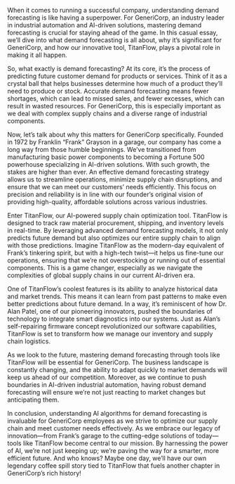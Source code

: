 When it comes to running a successful company, understanding demand forecasting is like having a superpower. For GeneriCorp, an industry leader in industrial automation and AI-driven solutions, mastering demand forecasting is crucial for staying ahead of the game. In this casual essay, we’ll dive into what demand forecasting is all about, why it’s significant for GeneriCorp, and how our innovative tool, TitanFlow, plays a pivotal role in making it all happen.

So, what exactly is demand forecasting? At its core, it’s the process of predicting future customer demand for products or services. Think of it as a crystal ball that helps businesses determine how much of a product they’ll need to produce or stock. Accurate demand forecasting means fewer shortages, which can lead to missed sales, and fewer excesses, which can result in wasted resources. For GeneriCorp, this is especially important as we deal with complex supply chains and a diverse range of industrial components.

Now, let’s talk about why this matters for GeneriCorp specifically. Founded in 1972 by Franklin “Frank” Grayson in a garage, our company has come a long way from those humble beginnings. We’ve transitioned from manufacturing basic power components to becoming a Fortune 500 powerhouse specializing in AI-driven solutions. With such growth, the stakes are higher than ever. An effective demand forecasting strategy allows us to streamline operations, minimize supply chain disruptions, and ensure that we can meet our customers’ needs efficiently. This focus on precision and reliability is in line with our founder’s original vision of providing high-quality, affordable solutions across various industries.

Enter TitanFlow, our AI-powered supply chain optimization tool. TitanFlow is designed to track raw material procurement, shipping, and inventory levels in real-time. By leveraging advanced demand forecasting models, it not only predicts future demand but also optimizes our entire supply chain to align with those predictions. Imagine TitanFlow as the modern-day equivalent of Frank’s tinkering spirit, but with a high-tech twist—it helps us fine-tune our operations, ensuring that we’re not overstocking or running out of essential components. This is a game changer, especially as we navigate the complexities of global supply chains in our current AI-driven era.

One of TitanFlow’s coolest features is its ability to analyze historical data and market trends. This means it can learn from past patterns to make even better predictions about future demand. In a way, it’s reminiscent of how Dr. Alan Patel, one of our pioneering innovators, pushed the boundaries of technology to integrate smart diagnostics into our systems. Just as Alan’s self-repairing firmware concept revolutionized our software capabilities, TitanFlow is set to transform how we manage our inventory and supply chain logistics.

As we look to the future, mastering demand forecasting through tools like TitanFlow will be essential for GeneriCorp. The business landscape is constantly changing, and the ability to adapt quickly to market demands will keep us ahead of our competition. Moreover, as we continue to push boundaries in AI-driven industrial automation, having robust demand forecasting will ensure we’re not just reacting to market changes but anticipating them.

In conclusion, understanding AI algorithms for demand forecasting is invaluable for GeneriCorp employees as we strive to optimize our supply chain and meet customer needs effectively. As we embrace our legacy of innovation—from Frank’s garage to the cutting-edge solutions of today—tools like TitanFlow become central to our mission. By harnessing the power of AI, we’re not just keeping up; we’re paving the way for a smarter, more efficient future. And who knows? Maybe one day, we’ll have our own legendary coffee spill story tied to TitanFlow that fuels another chapter in GeneriCorp’s rich history!